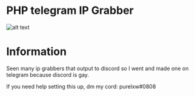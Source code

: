 # PHP telegram IP Grabber
![alt text](https://cdn.discordapp.com/attachments/631162287968747550/758802855925776404/example.png)

# Information
Seen many ip grabbers that output to discord so I went and made one on telegram because discord is gay.

If you need help setting this up, dm my cord: purelxw#0808
